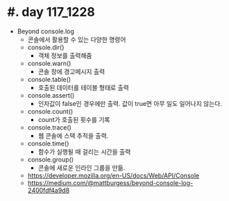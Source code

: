 #. day 117_1228
===============
* Beyond console.log
    * 콘솔에서 활용할 수 있는 다양한 명령어
    * console.dir()
        * 객체 정보를 출력해줌
    * console.warn()
        * 콘솔 창에 경고메시지 출력
    * console.table()
        * 호출된 데이터를 테이블 형태로 출력
    * console.assert()
        * 인자값이 false인 경우에만 출력. 값이 true면 아무 일도 일어나지 않는다.
    * console.count()
        * count가 호출된 횟수를 기록
    * console.trace()
        * 웹 콘솔에 스택 추적을 출력.
    * console.time()
        * 함수가 실행될 때 걸리는 시간을 출력
    * console.group()
        * 콘솔에 새로운 인라인 그룹을 만듦.
    * https://developer.mozilla.org/en-US/docs/Web/API/Console
    * https://medium.com/@mattburgess/beyond-console-log-2400fdf4a9d8
